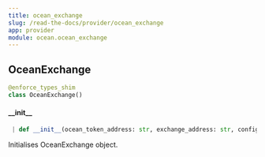 ```yaml
---
title: ocean_exchange
slug: /read-the-docs/provider/ocean_exchange
app: provider
module: ocean.ocean_exchange
---
```

## OceanExchange

```python
@enforce_types_shim
class OceanExchange()
```

#### \_\_init\_\_

```python
 | def __init__(ocean_token_address: str, exchange_address: str, config: Config)
```

Initialises OceanExchange object.


